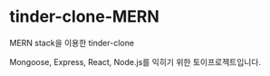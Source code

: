 # tinder-clone-MERN
MERN stack을 이용한 tinder-clone


Mongoose, Express, React, Node.js를 익히기 위한 토이프로젝트입니다.

